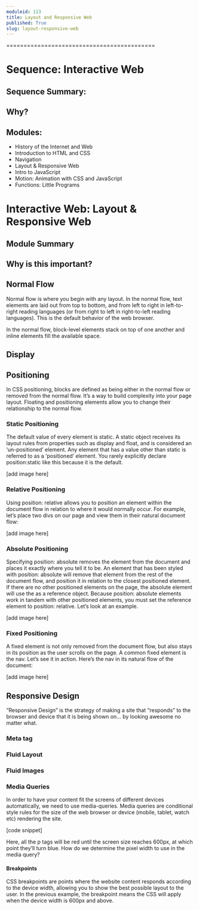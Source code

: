 ```yaml
---
moduleid: 113
title: Layout and Responsive Web
published: True
slug: layout-responsive-web
---
```


===========================================

# Sequence: Interactive Web
## Sequence Summary:
## Why?
## Modules:
* History of the Internet and Web
* Introduction to HTML and CSS
* Navigation
* Layout & Responsive Web
* Intro to JavaScript
* Motion: Animation with CSS and JavaScript
* Functions: Little Programs

# Interactive Web: Layout & Responsive Web

## Module Summary

## Why is this important?

## Normal Flow
Normal flow is where you begin with any layout. In the normal flow, text elements are laid out from top to bottom, and from left to right in left-to-right reading languages (or from right to left in right-to-left reading languages). This is the default behavior of the web browser.

In the normal flow, block-level elements stack on top of one another and inline elements fill the available space.

## Display

## Positioning
In CSS positioning, blocks are defined as being either in the normal flow or removed from the normal flow. It’s a way to build complexity into your page layout. Floating and positioning elements allow you to change their relationship to the normal flow.

### Static Positioning
The default value of every element is static. A static object receives its layout rules from properties such as display and float, and is considered an ‘un-positioned’ element. Any element that has a value other than static is referred to as a ‘positioned’ element.
You rarely explicitly declare position:static like this because it is the default.

[add image here]

### Relative Positioning
Using position: relative allows you to position an element within the document flow in relation to where it would normally occur. For example, let’s place two divs on our page and view them in their natural document flow:

[add image here]

### Absolute Positioning
Specifying position: absolute removes the element from the document and places it exactly where you tell it to be.
An element that has been styled with position: absolute will remove that element from the rest of the document flow, and position it in relation to the closest positioned element. If there are no other positioned elements on the page, the absolute element will use the <body> as a reference object.
Because position: absolute elements work in tandem with other positioned elements, you must set the reference element to position: relative. Let’s look at an example.

[add image here]

### Fixed Positioning
A fixed element is not only removed from the document flow, but also stays in its position as the user scrolls on the page. A common fixed element is the nav. Let’s see it in action. Here’s the nav in its natural flow of the document:

[add image here]

## Responsive Design
“Responsive Design” is the strategy of making a site that “responds” to the browser and device that it is being shown on… by looking awesome no matter what.

### Meta tag

### Fluid Layout

### Fluid Images

### Media Queries
In order to have your content fit the screens of different devices automatically, we need to use media-queries. Media queries are conditional style rules for the size of the web browser or device (mobile, tablet, watch etc) rendering the site.

[code snippet]

Here, all the p tags will be red until the screen size reaches 600px, at which point they’ll turn blue. How do we determine the pixel width to use in the media query?

#### Breakpoints
CSS breakpoints are points where the website content responds according to the device width, allowing you to show the best possible layout to the user. In the previous example, the breakpoint means the CSS will apply when the device width is 600px and above.